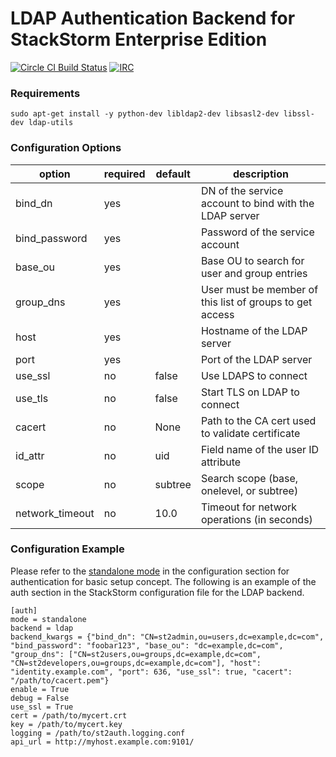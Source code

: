 # LDAP Authentication Backend for StackStorm Enterprise Edition

[![Circle CI Build Status](https://circleci.com/gh/StackStorm/st2-enterprise-auth-backend-ldap.svg?style=shield&circle-token=c0124395bc8e6563655ed40dc2e72b0beb44fae3)](https://circleci.com/gh/StackStorm/st2-enterprise-auth-backend-ldap)
[![IRC](https://img.shields.io/irc/%23stackstorm.png)](http://webchat.freenode.net/?channels=stackstorm)

### Requirements
```
sudo apt-get install -y python-dev libldap2-dev libsasl2-dev libssl-dev ldap-utils
```

### Configuration Options

| option          | required | default | description                                                |
|-----------------|----------|---------|------------------------------------------------------------|
| bind_dn         | yes      |         | DN of the service account to bind with the LDAP server     |
| bind_password   | yes      |         | Password of the service account                            |
| base_ou         | yes      |         | Base OU to search for user and group entries               |
| group_dns       | yes      |         | User must be member of this list of groups to get access   |
| host            | yes      |         | Hostname of the LDAP server                                |
| port            | yes      |         | Port of the LDAP server                                    |
| use_ssl         | no       | false   | Use LDAPS to connect                                       |
| use_tls         | no       | false   | Start TLS on LDAP to connect                               |
| cacert          | no       | None    | Path to the CA cert used to validate certificate           |
| id_attr         | no       | uid     | Field name of the user ID attribute                        |
| scope           | no       | subtree | Search scope (base, onelevel, or subtree)                  |
| network_timeout | no       | 10.0    | Timeout for network operations (in seconds)                |

### Configuration Example

Please refer to the [standalone mode](http://docs.stackstorm.com/config/authentication.html#setup-standalone-mode) in the configuration section for authentication for basic setup concept. The following is an example of the auth section in the StackStorm configuration file for the LDAP backend.

```
[auth]
mode = standalone
backend = ldap
backend_kwargs = {"bind_dn": "CN=st2admin,ou=users,dc=example,dc=com", "bind_password": "foobar123", "base_ou": "dc=example,dc=com", "group_dns": ["CN=st2users,ou=groups,dc=example,dc=com", "CN=st2developers,ou=groups,dc=example,dc=com"], "host": "identity.example.com", "port": 636, "use_ssl": true, "cacert": "/path/to/cacert.pem"}
enable = True
debug = False
use_ssl = True
cert = /path/to/mycert.crt
key = /path/to/mycert.key
logging = /path/to/st2auth.logging.conf
api_url = http://myhost.example.com:9101/
```
